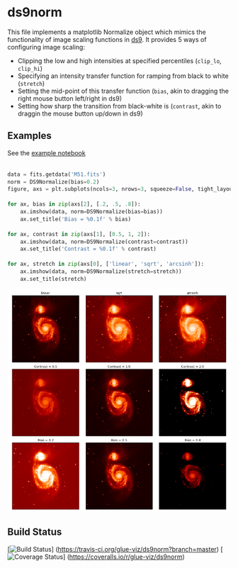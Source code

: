 ds9norm
=======

This file implements a matplotlib Normalize object
which mimics the functionality of image scaling functions in [ds9](http://ds9.si.edu/site/Home.html). It provides 5 ways of configuring image scaling:

  - Clipping the low and high intensities at specified percentiles (`clip_lo`, `clip_hi`)
  - Specifying an intensity transfer function for ramping from black to white
    (`stretch`)
  - Setting the mid-point of this transfer function (`bias`, akin to dragging
    the right mouse button left/right in ds9)
  - Setting how sharp the transition from black-white is (`contrast`, akin
    to draggin the mouse button up/down in ds9)

Examples
--------

See the [example notebook](http://nbviewer.ipython.org/github/glue-viz/ds9norm/blob/master/Examples.ipynb)

```python

data = fits.getdata('M51.fits')
norm = DS9Normalize(bias=0.2)
figure, axs = plt.subplots(ncols=3, nrows=3, squeeze=False, tight_layout=True)

for ax, bias in zip(axs[2], [.2, .5, .8]):
    ax.imshow(data, norm=DS9Normalize(bias=bias))
    ax.set_title('Bias = %0.1f' % bias)

for ax, contrast in zip(axs[1], [0.5, 1, 2]):
    ax.imshow(data, norm=DS9Normalize(contrast=contrast))
    ax.set_title('Contrast = %0.1f' % contrast)

for ax, stretch in zip(axs[0], ['linear', 'sqrt', 'arcsinh']):
    ax.imshow(data, norm=DS9Normalize(stretch=stretch))
    ax.set_title(stretch)
```

![ds9norm demo](gallery.png)

Build Status
------------

[![Build Status](https://travis-ci.org/glue-viz/ds9norm.png)]
(https://travis-ci.org/glue-viz/ds9norm?branch=master)
[![Coverage Status](https://coveralls.io/repos/glue-viz/ds9norm/badge.png)]
(https://coveralls.io/r/glue-viz/ds9norm)